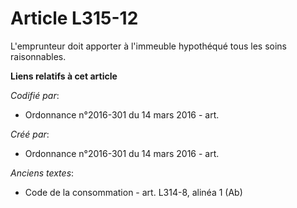 # Article L315-12

L'emprunteur doit apporter à l'immeuble hypothéqué tous les soins raisonnables.

**Liens relatifs à cet article**

_Codifié par_:

  - Ordonnance n°2016-301 du 14 mars 2016 - art.

_Créé par_:

  - Ordonnance n°2016-301 du 14 mars 2016 - art.

_Anciens textes_:

  - Code de la consommation - art. L314-8, alinéa 1 (Ab)
